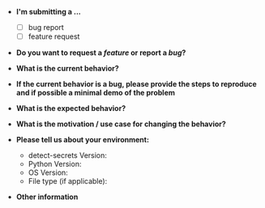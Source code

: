* **I'm submitting a ...**
  - [ ] bug report
  - [ ] feature request

* **Do you want to request a *feature* or report a *bug*?**

* **What is the current behavior?**

* **If the current behavior is a bug, please provide the steps to reproduce and if possible a minimal demo of the problem**

* **What is the expected behavior?**

* **What is the motivation / use case for changing the behavior?**

* **Please tell us about your environment:**
  - detect-secrets Version:
  - Python Version:
  - OS Version:
  - File type (if applicable):

* **Other information**
<!-- (e.g. detailed explanation, stacktraces, related issues, suggestions how to fix, links for us to have context, eg. Stack Overflow, gitter etc.). If you have or can produce a baseline file, please provide it as part of a separate comment. -->
